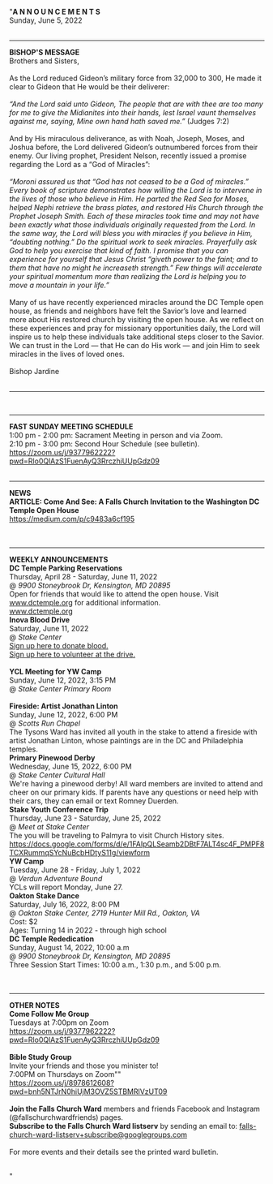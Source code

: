 "**A N N O U N C E M E N T S**<br />
Sunday, June 5, 2022<br />
<br />

<hr />

**BISHOP'S MESSAGE**<br />
Brothers and Sisters,<br />
<br />
As the Lord reduced Gideon’s military force from 32,000 to 300, He made it clear to Gideon that He would be their deliverer:<br />
<br />
*“And the Lord said unto Gideon, The people that are with thee are too many for me to give the Midianites into their hands, lest Israel vaunt themselves against me, saying, Mine own hand hath saved me.”* (Judges 7:2)<br />
<br />
And by His miraculous deliverance, as with Noah, Joseph, Moses, and Joshua before, the Lord delivered Gideon’s outnumbered forces from their enemy. Our living prophet, President Nelson, recently issued a promise regarding the Lord as a “God of Miracles”:<br />
<br />
*“Moroni assured us that “God has not ceased to be a God of miracles.” Every book of scripture demonstrates how willing the Lord is to intervene in the lives of those who believe in Him. He parted the Red Sea for Moses, helped Nephi retrieve the brass plates, and restored His Church through the Prophet Joseph Smith. Each of these miracles took time and may not have been exactly what those individuals originally requested from the Lord. In the same way, the Lord will bless you with miracles if you believe in Him, “doubting nothing.” Do the spiritual work to seek miracles. Prayerfully ask God to help you exercise that kind of faith. I promise that you can experience for yourself that Jesus Christ “giveth power to the faint; and to them that have no might he increaseth strength.” Few things will accelerate your spiritual momentum more than realizing the Lord is helping you to move a mountain in your life.”*<br />
<br />
Many of us have recently experienced miracles around the DC Temple open house, as friends and neighbors have felt the Savior’s love and learned more about His restored church by visiting the open house. As we reflect on these experiences and pray for missionary opportunities daily, the Lord will inspire us to help these individuals take additional steps closer to the Savior.  We can trust in the Lord — that He can do His work — and join Him to seek miracles in the lives of loved ones. <br />
<br />
Bishop Jardine<br />
<br />


<hr />

<br />


<hr />

**FAST SUNDAY MEETING SCHEDULE**<br />
1:00 pm - 2:00 pm: Sacrament Meeting in person and via Zoom. <br />
2:10 pm - 3:00 pm: Second Hour Schedule (see bulletin). <br />
https://zoom.us/j/9377962222?pwd=Rlo0QlAzS1FuenAyQ3RrczhiUUpGdz09<br />
<br />


<hr />

**NEWS**<br />
**ARTICLE: Come And See: A Falls Church Invitation to the Washington DC Temple Open House**<br />
https://medium.com/p/c9483a6cf195<br />
<br />
<br />


<hr />

**WEEKLY ANNOUNCEMENTS**<br />
**DC Temple Parking Reservations**<br />
Thursday, April 28 - Saturday, June 11, 2022<br />
@ *9900 Stoneybrook Dr, Kensington, MD 20895*<br />
Open for friends that would like to attend the open house. Visit www.dctemple.org for additional information.<br />
www.dctemple.org<br />
**Inova Blood Drive**<br />
Saturday, June 11, 2022<br />
@ *Stake Center*<br />
[Sign up here to donate blood.](https://www.inovabloodsaves.org/index.cfm?group=op&step=2&opid=29916&opidh=E09BEECB84950AB800163058E1127FD4&idt=44691.5576389)<br />
[Sign up here to volunteer at the drive.](https://www.signupgenius.com/go/5080A48ABA72FA4F58-blood2)<br />
<br />
**YCL Meeting for YW Camp**<br />
Sunday, June 12, 2022, 3:15 PM<br />
@ *Stake Center Primary Room*<br />
<br />
**Fireside: Artist Jonathan Linton**<br />
Sunday, June 12, 2022, 6:00 PM<br />
@ *Scotts Run Chapel*<br />
The Tysons Ward has invited all youth in the stake to attend a fireside with artist Jonathan Linton, whose paintings are in the DC and Philadelphia temples.<br />
**Primary Pinewood Derby**<br />
Wednesday, June 15, 2022, 6:00 PM<br />
@ *Stake Center Cultural Hall*<br />
We're having a pinewood derby! All ward members are invited to attend and cheer on our primary kids. If parents have any questions or need help with their cars, they can email or text Romney Duerden.<br />
**Stake Youth Conference Trip**<br />
Thursday, June 23 - Saturday, June 25, 2022<br />
@ *Meet at Stake Center*<br />
The you will be traveling to Palmyra to visit Church History sites. <br />
https://docs.google.com/forms/d/e/1FAIpQLSeamb2DBtF7ALT4sc4F_PMPF8TCXRummqSYcNuBcbHDtyS11g/viewform<br />
**YW Camp**<br />
Tuesday, June 28 - Friday, July 1, 2022<br />
@ *Verdun Adventure Bound*<br />
YCLs will report Monday, June 27. <br />
**Oakton Stake Dance**<br />
Saturday, July 16, 2022, 8:00 PM<br />
@ *Oakton Stake Center, 2719 Hunter Mill Rd., Oakton, VA*<br />
Cost: $2<br />
Ages: Turning 14 in 2022 - through high school<br />
**DC Temple Rededication**<br />
Sunday, August 14, 2022, 10:00 a.m<br />
@ *9900 Stoneybrook Dr, Kensington, MD 20895*<br />
Three Session Start Times: 10:00 a.m., 1:30 p.m., and 5:00 p.m.<br />
<br />
<br />

<hr />

**OTHER NOTES**<br />
**Come Follow Me Group**<br />
Tuesdays at 7:00pm on Zoom<br />
https://zoom.us/j/9377962222?pwd=Rlo0QlAzS1FuenAyQ3RrczhiUUpGdz09<br />
<br />
**Bible Study Group**<br />
Invite your friends and those you minister to!<br />
7:00PM on Thursdays on Zoom""<br />
https://zoom.us/j/8978612608?pwd=bnh5NTJrN0hiUjM3OVZ5STBMRlVzUT09<br />
<br />
 **Join the Falls Church Ward** members and friends Facebook and Instagram (@fallschurchwardfriends) pages.  <br />
 **Subscribe to the Falls Church Ward listserv** by sending an email to: falls-church-ward-listserv+subscribe@googlegroups.com  <br />
<br />
For more events and their details see the printed ward bulletin.  <br />
<br />

"
